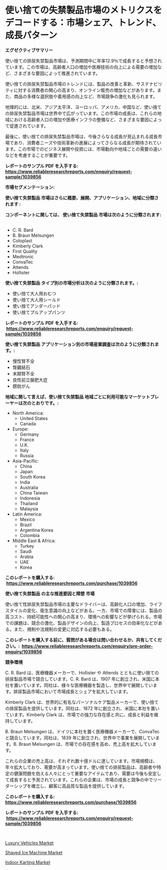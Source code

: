 <p><h1>使い捨ての失禁製品市場のメトリクスをデコードする：市場シェア、トレンド、成長パターン</h1></p><p><strong>エグゼクティブサマリー</strong></p>
<p><p>使い捨ての排尿失禁製品市場は、予測期間中に年率12.9％で成長すると予想されています。この市場は、高齢者人口の増加や医療技術の向上による需要の増加など、さまざまな要因によって推進されています。</p><p>使い捨ての排尿失禁製品市場のトレンドには、製品の改善と革新、サステナビリティに対する消費者の関心の高まり、オンライン販売の増加などがあります。また、商品の多様な選択肢や着用感の向上など、市場競争の激化も見られます。</p><p>地理的には、北米、アジア太平洋、ヨーロッパ、アメリカ、中国など、使い捨ての排尿失禁製品市場は世界中で広がっています。この市場の成長は、これらの地域における高齢者人口の増加や医療インフラの整備など、さまざまな要因によって促進されています。</p><p>最後に、使い捨ての排尿失禁製品市場は、今後さらなる成長が見込まれる成長市場であり、消費者ニーズや技術革新の進展によってさらなる成長が期待されています。この市場でのビジネス展開や投資には、市場動向や地域ごとの需要の違いなどを考慮することが重要です。</p></p>
<p><strong>レポートのサンプル PDF を入手する: <a href="https://www.reliableresearchreports.com/enquiry/request-sample/1039856">https://www.reliableresearchreports.com/enquiry/request-sample/1039856</a></strong></p>
<p><strong>市場セグメンテーション:</strong></p>
<p><strong> 使い捨て失禁製品 市場はさらに概要、展開、アプリケーション、地域に分類されます :</strong></p>
<p><strong>コンポーネントに関しては、 使い捨て失禁製品 市場は次のように分類されます: &nbsp;</strong></p>
<p><ul><li>C. R. Bard</li><li>B. Braun Melsungen</li><li>Coloplast</li><li>Kimberly Clark</li><li>First Quality</li><li>Medtronic</li><li>ConvaTec</li><li>Attends</li><li>Hollister</li></ul></p>
<p><strong> 使い捨て失禁製品 タイプ別の市場分析は次のように分類されます。:</strong></p>
<p><ul><li>使い捨て大人用おむつ</li><li>使い捨て大人用シールド</li><li>使い捨てアンダーパッド</li><li>使い捨てプルアップパンツ</li></ul></p>
<p><strong>レポートのサンプル PDF を入手する: &nbsp;<a href="https://www.reliableresearchreports.com/enquiry/request-sample/1039856">https://www.reliableresearchreports.com/enquiry/request-sample/1039856</a></strong></p>
<p><strong> 使い捨て失禁製品 アプリケーション別の市場産業調査は次のように分類されます。:</strong></p>
<p><ul><li>慢性腎不全</li><li>腎臓結石</li><li>末期腎不全</li><li>良性前立腺肥大症</li><li>膀胱がん</li></ul></p>
<p><strong>地域に関して言えば、使い捨て失禁製品 地域ごとに利用可能なマーケットプレーヤーは次のとおりです。:</strong></p>
<p><ul>
    <li>
        North America:
        <ul>
            <li>United States</li>
            <li>Canada</li>
        </ul>
    </li>
    <li>
        Europe:
        <ul>
            <li>Germany</li>
            <li>France</li>
            <li>U.K.</li>
            <li>Italy</li>
            <li>Russia</li>
        </ul>
    </li>
    <li>
        Asia-Pacific:
        <ul>
            <li>China</li>
            <li>Japan</li>
            <li>South Korea</li>
            <li>India</li>
            <li>Australia</li>
            <li>China Taiwan</li>
            <li>Indonesia</li>
            <li>Thailand</li>
            <li>Malaysia</li>
        </ul>
    </li>
    <li>
        Latin America:
        <ul>
            <li>Mexico</li>
            <li>Brazil</li>
            <li>Argentina Korea</li>
            <li>Colombia</li>
        </ul>
    </li>
    <li>
        Middle East & Africa:
        <ul>
            <li>Turkey</li>
            <li>Saudi</li>
            <li>Arabia</li>
            <li>UAE</li>
            <li>Korea</li>
        </ul>
    </li>
    </ul></p>
<p><strong>このレポートを購入する: &nbsp;<a href="https://www.reliableresearchreports.com/purchase/1039856">https://www.reliableresearchreports.com/purchase/1039856</a></strong></p>
<p><strong>使い捨て失禁製品 の主な推進要因と障壁 市場</strong></p>
<p><p>使い捨て性排尿失禁製品市場の主要なドライバーは、高齢化人口の増加、ライフスタイルの変化、衛生意識の向上などがある。一方、市場での障害には、製品の高コスト、持続可能性への関心の高まり、環境への影響などが挙げられる。市場での課題は、競合の激化、製品デザインの向上、製造プロセスの効率化などがある。また、規制や法規制の変更に対応する必要もある。</p></p>
<p><strong>このレポートを購入する前に、質問がある場合は問い合わせるか、共有してください。:&nbsp; <a href="https://www.reliableresearchreports.com/enquiry/pre-order-enquiry/1039856">https://www.reliableresearchreports.com/enquiry/pre-order-enquiry/1039856</a></strong></p>
<p><strong>競争環境</strong></p>
<p><p>C. R. Bard は、医療機器メーカーで、Hollister や Attends とともに使い捨ての排尿製品市場で競合しています。C. R. Bard は、1907 年に創立され、米国に本社を置いています。同社は、様々な医療機器を製造し、世界中で展開しています。排尿製品市場において市場成長とシェアを拡大しています。</p><p>Kimberly Clark は、世界的に有名なパーソナルケア製品メーカーで、使い捨ての排尿製品を提供しています。同社は、1872 年に創立され、米国に本社を置いています。Kimberly Clark は、市場での強力な存在感と共に、成長と利益を維持しています。</p><p>B. Braun Melsungen は、ドイツに本社を置く医療機器メーカーで、ConvaTec と競合しています。同社は、1839 年に創立され、世界中で事業を展開しています。B. Braun Melsungen は、市場での存在感を高め、売上高を拡大しています。</p><p>これらの企業の売上高は、それぞれ数十億ドルに達しています。市場規模は、年々拡大しており、需要が高まっています。使い捨ての排尿製品は、高齢者や特定の健康問題を抱える人々にとって重要なアイテムであり、需要は今後も安定して成長すると予測されています。これらの企業は、市場の成長と競争の中でリーダーシップを確立し、顧客に高品質な製品を提供しています。</p></p>
<p><strong>このレポートを購入する: &nbsp; <a href="https://www.reliableresearchreports.com/purchase/1039856">https://www.reliableresearchreports.com/purchase/1039856</a></strong></p>
<p><strong>レポートのサンプル PDF を入手する: &nbsp;<a href="https://www.reliableresearchreports.com/enquiry/request-sample/1039856">https://www.reliableresearchreports.com/enquiry/request-sample/1039856</a></strong><strong></strong></p>
<p>&nbsp;</p>
<p><p><a href="https://five-trouble-98a.notion.site/Luxury-Vehicles-Market-Insights-Market-Players-and-Forecast-Till-2031-34f4cd04547141a296b2bbd2d9b76514">Luxury Vehicles Market</a></p><p><a href="https://github.com/Sarissaschmalingtr6fz2739/Market-Research-Report-List-1/blob/main/shaved-ice-machine-market.md">Shaved Ice Machine Market</a></p><p><a href="https://ivy-potential-64b.notion.site/Indoor-Karting-Market-Research-Report-Reveals-The-Latest-Trends-And-Opportunities-of-this-Market-for-7f8af743b883440ca3802568245f39d0">Indoor Karting Market</a></p></p>